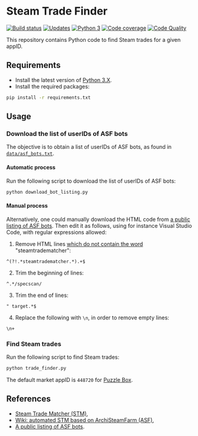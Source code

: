 # Steam Trade Finder


[![Build status][build-image]][build]
[![Updates][dependency-image]][pyup]
[![Python 3][python3-image]][pyup]
[![Code coverage][codecov-image]][codecov]
[![Code Quality][codacy-image]][codacy]

This repository contains Python code to find Steam trades for a given appID.

## Requirements

-   Install the latest version of [Python 3.X](https://www.python.org/downloads/).
-   Install the required packages:

```bash
pip install -r requirements.txt
```

## Usage

### Download the list of userIDs of ASF bots

The objective is to obtain a list of userIDs of ASF bots, as found in [`data/asf_bots.txt`](data/asf_bots.txt).

#### Automatic process

Run the following script to download the list of userIDs of ASF bots:

```bash
python download_bot_listing.py
```

#### Manual process

Alternatively, one could manually download the HTML code from [a public listing of ASF bots](https://asf.justarchi.net/STM).
Then edit it as follows, using for instance Visual Studio Code, with regular expressions allowed: 

1. Remove HTML lines [which do not contain the word]((https://stackoverflow.com/a/7024359)) "steamtradematcher":
```regexp
^(?!.*steamtradematcher.*).+$
```

2. Trim the beginning of lines:
```regexp
^.*/specscan/
```

3. Trim the end of lines:
```regexp
" target.*$
```

4. Replace the following with `\n`, in order to remove empty lines:
```regexp
\n+
```

### Find Steam trades

Run the following script to find Steam trades:

```bash
python trade_finder.py
```

The default market appID is `448720` for [Puzzle Box](https://www.steamcardexchange.net/index.php?gamepage-appid-448720).

## References

-   [Steam Trade Matcher (STM)](https://www.steamtradematcher.com/),
-   [Wiki: automated STM based on ArchiSteamFarm (ASF)](https://github.com/JustArchiNET/ArchiSteamFarm/wiki/Statistics#public-asf-stm-listing),
-   [A public listing of ASF bots](https://asf.justarchi.net/STM).


<!-- Definitions -->

[build]: <https://travis-ci.org/woctezuma/steam-trade-finder>
[build-image]: <https://travis-ci.org/woctezuma/steam-trade-finder.svg?branch=master>

[pyup]: <https://pyup.io/repos/github/woctezuma/steam-trade-finder/>
[dependency-image]: <https://pyup.io/repos/github/woctezuma/steam-trade-finder/shield.svg>
[python3-image]: <https://pyup.io/repos/github/woctezuma/steam-trade-finder/python-3-shield.svg>

[codecov]: <https://codecov.io/gh/woctezuma/steam-trade-finder>
[codecov-image]: <https://codecov.io/gh/woctezuma/steam-trade-finder/branch/master/graph/badge.svg>

[codacy]: <https://www.codacy.com/app/woctezuma/steam-trade-finder>
[codacy-image]: <https://api.codacy.com/project/badge/Grade/038afb64dd404f8f978ff8ba41b65aef>

